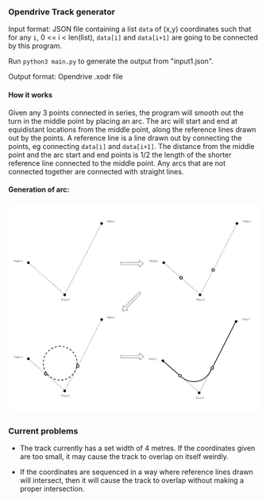 ### Opendrive Track generator

Input format: JSON file containing a list `data` of (x,y) coordinates such that for any `i`, 0 <= i < len(list), `data[i]` and `data[i+1]` are going to be connected by this program.

Run `python3 main.py` to generate the output from "input1.json".

Output format: Opendrive .xodr file

#### How it works

Given any 3 points connected in series, the program will smooth out the turn in the middle point by placing an arc. The arc will start and end at equidistant locations from the middle point, along the reference lines drawn out by the points. A reference line is a line drawn out by connecting the points, eg connecting `data[i]` and `data[i+1]`. The distance from the middle point and the arc start and end points is 1/2 the length of the shorter reference line connected to the middle point. Any arcs that are not connected together are connected with straight lines.

#### Generation of arc:

![Example](example.JPG)

### Current problems

- The track currently has a set width of 4 metres. If the coordinates given are too small, it may cause
  the track to overlap on itself weirdly.

- If the coordinates are sequenced in a way where reference lines drawn will intersect, then it will cause the track to overlap without making a proper intersection.
